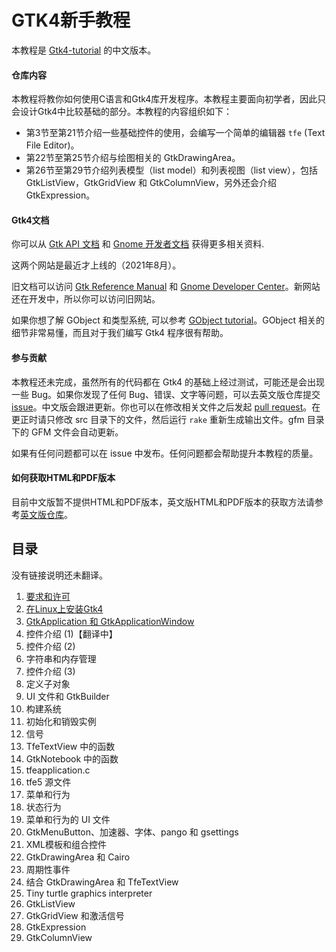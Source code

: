 # GTK4新手教程

本教程是 [Gtk4-tutorial](https://github.com/ToshioCP/Gtk4-tutorial) 的中文版本。

#### 仓库内容

本教程将教你如何使用C语言和Gtk4库开发程序。本教程主要面向初学者，因此只会设计Gtk4中比较基础的部分。本教程的内容组织如下：

- 第3节至第21节介绍一些基础控件的使用，会编写一个简单的编辑器 `tfe` (Text File Editor)。
- 第22节至第25节介绍与绘图相关的 GtkDrawingArea。
- 第26节至第29节介绍列表模型（list model）和列表视图（list view），包括 GtkListView，GtkGridView 和 GtkColumnView，另外还会介绍 GtkExpression。

#### Gtk4文档

你可以从 [Gtk API 文档](https://docs.gtk.org/gtk4/index.html) 和 [Gnome 开发者文档](https://developer.gnome.org/) 获得更多相关资料.

这两个网站是最近才上线的（2021年8月）。

旧文档可以访问 [Gtk Reference Manual](https://developer-old.gnome.org/gtk4/stable/) 和 [Gnome Developer Center](https://developer-old.gnome.org/)。新网站还在开发中，所以你可以访问旧网站。

如果你想了解 GObject 和类型系统, 可以参考 [GObject tutorial](https://github.com/ToshioCP/Gobject-tutorial)。GObject 相关的细节非常易懂，而且对于我们编写 Gtk4 程序很有帮助。

#### 参与贡献

本教程还未完成，虽然所有的代码都在 Gtk4 的基础上经过测试，可能还是会出现一些 Bug。如果你发现了任何 Bug、错误、文字等问题，可以去英文版仓库提交 [issue](https://github.com/ToshioCP/Gtk4-tutorial/issues)。中文版会跟进更新。你也可以在修改相关文件之后发起 [pull request](https://github.com/ToshioCP/Gtk4-tutorial/pulls)。在更正时请只修改 src 目录下的文件，然后运行 `rake` 重新生成输出文件。gfm 目录下的 GFM 文件会自动更新。

如果有任何问题都可以在 issue 中发布。任何问题都会帮助提升本教程的质量。

#### 如何获取HTML和PDF版本

目前中文版暂不提供HTML和PDF版本，英文版HTML和PDF版本的获取方法请参考[英文版仓库](https://github.com/ToshioCP/Gtk4-tutorial)。

## 目录

没有链接说明还未翻译。

1. [要求和许可](src/sec01.md)
2. [在Linux上安装Gtk4](src/sec02.md)
3. [GtkApplication 和 GtkApplicationWindow](src/sec03.md)
4. 控件介绍 (1)【翻译中】
5. 控件介绍 (2)
6. 字符串和内存管理
7. 控件介绍 (3)
8. 定义子对象
9. UI 文件和 GtkBuilder
10. 构建系统
11. 初始化和销毁实例
12. 信号
13. TfeTextView 中的函数
14. GtkNotebook 中的函数
15. tfeapplication.c
16. tfe5 源文件
17. 菜单和行为
18. 状态行为
19. 菜单和行为的 UI 文件
20. GtkMenuButton、加速器、字体、pango 和 gsettings
21. XML模板和组合控件
22. GtkDrawingArea 和 Cairo
23. 周期性事件
24. 结合 GtkDrawingArea 和 TfeTextView
25. Tiny turtle graphics interpreter
26. GtkListView
27. GtkGridView 和激活信号
28. GtkExpression
29. GtkColumnView
